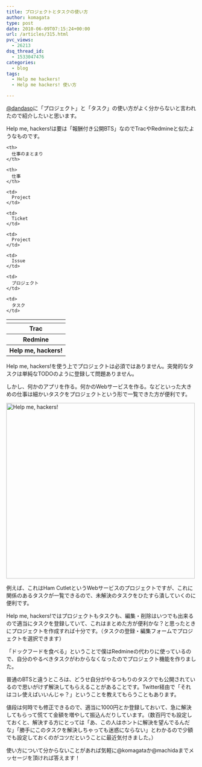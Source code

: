 ```yaml
---
title: プロジェクトとタスクの使い方
author: komagata
type: post
date: 2010-06-09T07:15:24+00:00
url: /articles/315.html
pvc_views:
  - 26213
dsq_thread_id:
  - 1533047476
categories:
  - blog
tags:
  - Help me hackers!
  - Help me hackers! 使い方

---
```

[@dandaso][1]に「プロジェクト」と「タスク」の使い方がよく分からないと言われたので紹介したいと思います。

Help me, hackers!は要は「報酬付き公開BTS」なのでTracやRedmineと似たようなものです。

<table class="matrix">
  <tr>
    <th>
    </th>
    
    <th>
      仕事のまとまり
    </th>
    
    <th>
      仕事
    </th>
  </tr>
  
  <tr>
    <th>
      Trac
    </th>
    
    <td>
      Project
    </td>
    
    <td>
      Ticket
    </td>
  </tr>
  
  <tr>
    <th>
      Redmine
    </th>
    
    <td>
      Project
    </td>
    
    <td>
      Issue
    </td>
  </tr>
  
  <tr>
    <th>
      Help me, hackers!
    </th>
    
    <td>
      プロジェクト
    </td>
    
    <td>
      タスク
    </td>
  </tr>
</table>

Help me, hackers!を使う上でプロジェクトは必須ではありません。突発的なタスクは単純なTODOのように登録して問題ありません。

しかし、何かのアプリを作る。何かのWebサービスを作る。などといった大きめの仕事は細かいタスクをプロジェクトという形で一覧できた方が便利です。

<p class="center">
  <a href="http://www.flickr.com/photos/komagata/4684738398/" title="Help me, hackers! by komagata, on Flickr"><img src="http://farm5.static.flickr.com/4014/4684738398_5c18a879b3.jpg" width="500" height="465" alt="Help me, hackers!" /></a>
</p>

例えば、これはHam CutletというWebサービスのプロジェクトですが、これに関係のあるタスクが一覧できるので、未解決のタスクをひたすら潰していくのに便利です。

Help me, hackers!ではプロジェクトもタスクも、編集・削除はいつでも出来るので適当にタスクを登録していて、これはまとめた方が便利かな？と思ったときにプロジェクトを作成すれば十分です。（タスクの登録・編集フォームでプロジェクトを選択できます）

「ドックフードを食べる」ということで僕はRedmineの代わりに使っているので、自分のやるべきタスクがわからなくなったのでプロジェクト機能を作りました。

普通のBTSと違うところは、どうせ自分がやるつもりのタスクでも公開されているので思いがけず解決してもらえることがあることです。Twitter経由で「それはコレ使えばいいんじゃ？」ということを教えてもらうこともあります。

値段は何時でも修正できるので、適当に1000円とか登録しておいて、急に解決してもらって慌てて金額を増やして振込んだりしています。（数百円でも設定しておくと、解決する方にとっては「あ、この人はホントに解決を望んでるんだな」「勝手にこのタスクを解決しちゃっても迷惑にならない」とわかるので少額でも設定しておくのがコツだということに最近気付きました。）

使い方について分からないことがあれば気軽に@komagataか@machidaまでメッセージを頂ければ答えます！

 [1]: http://twitter.com/dandaso